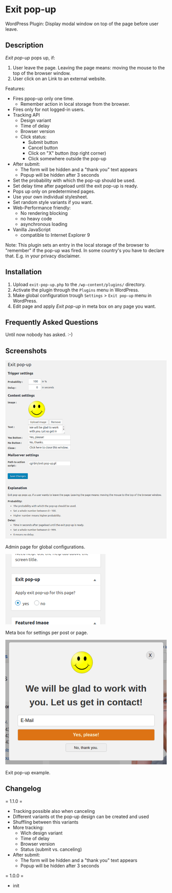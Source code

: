 # Exit pop-up
WordPress Plugin: Display modal window on top of the page before user leave.

## Description

_Exit pop-up_ pops up, if:
1. User leave the page. Leaving the page means: moving the mouse to the top of the browser window.
2. User click on an Link to an external website.

Features:

- Fires ppop-up only one time.
  - Remember action in local storage from the browser.
- Fires only for not logged-in users.
- Tracking API
  - Design variant
  - Time of delay
  - Browser version
  - Click status: 
    - Submit button 
    - Cancel button
    - Click on "X" button (top right corner)
    - Click somewhere outside the pop-up 
- After submit:
  - The form will be hidden and a "thank you" text appears
  - Popup will be hidden after 3 seconds
- Set the probability with which the pop-up should be used.
- Set delay time after pageload until the exit pop-up is ready.
- Pops up only on predetermined pages.
- Use your own individual stylesheet.
- Set random style variants if you want.
- Web-Performance friendly: 
  - No rendering blocking
  - no heavy code
  - asynchronous loading
- Vanilla JavaScript
  - compatible to Internet Explorer 9

Note:
This plugin sets an entry in the local storage of the browser to "remember" if the pop-up was fired. In some country's you have to declare that. E.g. in your privacy disclaimer.

## Installation

1. Upload `exit-pop-up.php` to the `/wp-content/plugins/` directory.
1. Activate the plugin through the `Plugins` menu in WordPress.
1. Make global configuration trough `Settings` > `Exit pop-up` menu in WordPress.
1. Edit page and apply _Exit pop-up_ in meta box on any page you want.

## Frequently Asked Questions

Until now nobody has asked. :-)

## Screenshots

![](assets/screenshot-1.png)

Admin page for global configurations.

![](assets/screenshot-2.png)

Meta box for settings per post or page.

![](assets/screenshot-3.png)

Exit pop-up example.

## Changelog

= 1.1.0 =
- Tracking possible also when canceling
- Different variants ot the pop-up design can be created and used
- Shuffling between this variants
- More tracking:
  - Wich design variant
  - Time of delay
  - Browser version
  - Status (submit vs. canceling)
- After submit:
  - The form will be hidden and a "thank you" text appears
  - Popup will be hidden after 3 seconds

= 1.0.0 =
- init